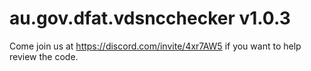 # au.gov.dfat.vdsncchecker v1.0.3

Come join us at https://discord.com/invite/4xr7AW5 if you want to help review the code.

